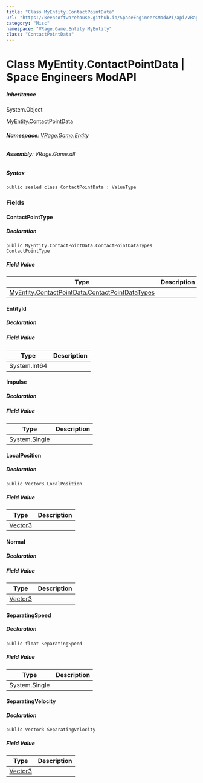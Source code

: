 ```yaml
---
title: "Class MyEntity.ContactPointData"
url: "https://keensoftwarehouse.github.io/SpaceEngineersModAPI/api/VRage.Game.Entity.MyEntity.ContactPointData.html"
category: "Misc"
namespace: "VRage.Game.Entity.MyEntity"
class: "ContactPointData"
---
```


# Class MyEntity.ContactPointData | Space Engineers ModAPI

##### Inheritance

System.Object

MyEntity.ContactPointData

###### **Namespace**: [VRage.Game.Entity](https://keensoftwarehouse.github.io/SpaceEngineersModAPI/api/VRage.Game.Entity.html)

###### **Assembly**: VRage.Game.dll

##### Syntax

```
public sealed class ContactPointData : ValueType
```

### Fields

#### ContactPointType

##### Declaration

```
public MyEntity.ContactPointData.ContactPointDataTypes ContactPointType
```

##### Field Value

| Type | Description |
| --- | --- |
| [MyEntity.ContactPointData.ContactPointDataTypes](https://keensoftwarehouse.github.io/SpaceEngineersModAPI/api/VRage.Game.Entity.MyEntity.ContactPointData.ContactPointDataTypes.html) |     |

#### EntityId

##### Declaration

##### Field Value

| Type | Description |
| --- | --- |
| System.Int64 |     |

#### Impulse

##### Declaration

##### Field Value

| Type | Description |
| --- | --- |
| System.Single |     |

#### LocalPosition

##### Declaration

```
public Vector3 LocalPosition
```

##### Field Value

| Type | Description |
| --- | --- |
| [Vector3](https://keensoftwarehouse.github.io/SpaceEngineersModAPI/api/VRageMath.Vector3.html) |     |

#### Normal

##### Declaration

##### Field Value

| Type | Description |
| --- | --- |
| [Vector3](https://keensoftwarehouse.github.io/SpaceEngineersModAPI/api/VRageMath.Vector3.html) |     |

#### SeparatingSpeed

##### Declaration

```
public float SeparatingSpeed
```

##### Field Value

| Type | Description |
| --- | --- |
| System.Single |     |

#### SeparatingVelocity

##### Declaration

```
public Vector3 SeparatingVelocity
```

##### Field Value

| Type | Description |
| --- | --- |
| [Vector3](https://keensoftwarehouse.github.io/SpaceEngineersModAPI/api/VRageMath.Vector3.html) |     |